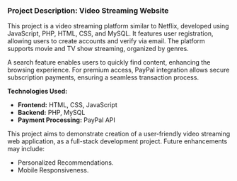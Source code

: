 ### Project Description: Video Streaming Website

This project is a video streaming platform similar to Netflix, developed using JavaScript, PHP, HTML, CSS, and MySQL. 
It features user registration, allowing users to create accounts and verify via email. 
The platform supports movie and TV show streaming, organized by genres.

A search feature enables users to quickly find content, enhancing the browsing experience. 
For premium access, PayPal integration allows secure subscription payments, ensuring a seamless transaction process.

**Technologies Used:**

- **Frontend:** HTML, CSS, JavaScript
- **Backend:** PHP, MySQL
- **Payment Processing:** PayPal API

This project aims to demonstrate creation of a user-friendly video streaming web application, as a full-stack development project. 
Future enhancements may include:
- Personalized Recommendations.
- Mobile Responsiveness.
